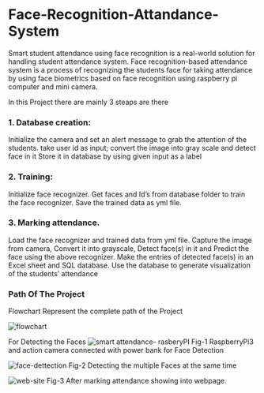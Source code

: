 # **Face-Recognition-Attandance-System**
Smart student attendance using face recognition is a real-world solution for handling student attendance system. Face recognition-based attendance system is a process of recognizing the students face for taking attendance by using face biometrics based on face recognition using raspberry pi computer and mini camera.

In this Project there are mainly 3 steaps are there
### **1. Database creation:**
Initialize the camera and set an alert message to grab the attention of the students.
take user id as input; convert the image into gray scale and detect face in it
Store it in database by using given input as a label

### **2. Training:**
Initialize face recognizer.
Get faces and Id’s from database folder to train the face recognizer.
Save the trained data as yml file.

### **3. Marking attendance.**
Load the face recognizer and trained data from yml file.
Capture the image from camera,
Convert it into grayscale,
Detect face(s) in it and
Predict the face using the above recognizer.
Make the entries of detected face(s) in an Excel sheet and SQL database.
Use the database to generate visualization of the students’ attendance

### **Path Of The Project**
Flowchart Represent the complete path of the Project

![flowchart](https://user-images.githubusercontent.com/43782259/145941009-67eaee47-6380-4356-bff3-6844d5a05261.png)


For Detecting the Faces 
![smart attendance- rasberyPI](https://user-images.githubusercontent.com/43782259/145939237-ef8716db-92d7-4d3b-a326-45e31c64a9d5.png)
Fig-1 RaspberryPi3 and action camera connected with power bank for Face Detection

![face-dettection](https://user-images.githubusercontent.com/43782259/145939256-009b91a8-c52a-4c62-a125-1f4e8a5ee233.png)
Fig-2 Detecting the multiple Faces at the same time

![web-site](https://user-images.githubusercontent.com/43782259/145939326-f778a771-cd54-481c-adb5-6a87e4fe24e4.png)
Fig-3 After marking attendance showing into webpage.
